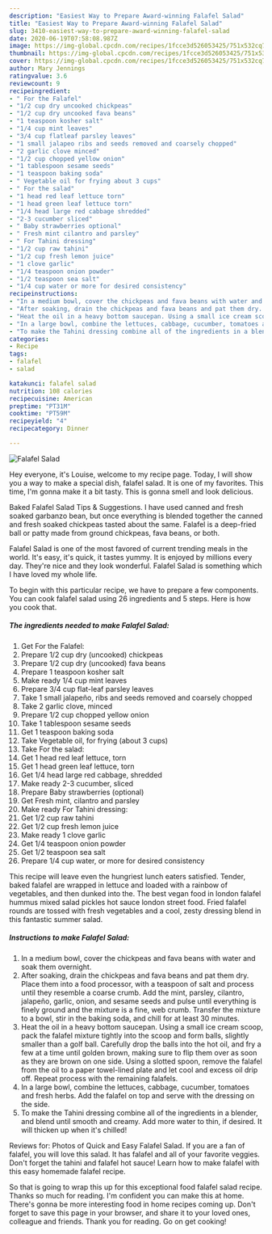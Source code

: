 ```yaml
---
description: "Easiest Way to Prepare Award-winning Falafel Salad"
title: "Easiest Way to Prepare Award-winning Falafel Salad"
slug: 3410-easiest-way-to-prepare-award-winning-falafel-salad
date: 2020-06-19T07:58:08.987Z
image: https://img-global.cpcdn.com/recipes/1fcce3d526053425/751x532cq70/falafel-salad-recipe-main-photo.jpg
thumbnail: https://img-global.cpcdn.com/recipes/1fcce3d526053425/751x532cq70/falafel-salad-recipe-main-photo.jpg
cover: https://img-global.cpcdn.com/recipes/1fcce3d526053425/751x532cq70/falafel-salad-recipe-main-photo.jpg
author: Mary Jennings
ratingvalue: 3.6
reviewcount: 9
recipeingredient:
- " For the Falafel"
- "1/2 cup dry uncooked chickpeas"
- "1/2 cup dry uncooked fava beans"
- "1 teaspoon kosher salt"
- "1/4 cup mint leaves"
- "3/4 cup flatleaf parsley leaves"
- "1 small jalapeo ribs and seeds removed and coarsely chopped"
- "2 garlic clove minced"
- "1/2 cup chopped yellow onion"
- "1 tablespoon sesame seeds"
- "1 teaspoon baking soda"
- " Vegetable oil for frying about 3 cups"
- " For the salad"
- "1 head red leaf lettuce torn"
- "1 head green leaf lettuce torn"
- "1/4 head large red cabbage shredded"
- "2-3 cucumber sliced"
- " Baby strawberries optional"
- " Fresh mint cilantro and parsley"
- " For Tahini dressing"
- "1/2 cup raw tahini"
- "1/2 cup fresh lemon juice"
- "1 clove garlic"
- "1/4 teaspoon onion powder"
- "1/2 teaspoon sea salt"
- "1/4 cup water or more for desired consistency"
recipeinstructions:
- "In a medium bowl, cover the chickpeas and fava beans with water and soak them overnight."
- "After soaking, drain the chickpeas and fava beans and pat them dry. Place them into a food processor, with a teaspoon of salt and process until they resemble a coarse crumb. Add the mint, parsley, cilantro, jalapeño, garlic, onion, and sesame seeds and pulse until everything is finely ground and the mixture is a fine, web crumb. Transfer the mixture to a bowl, stir in the baking soda, and chill for at least 30 minutes."
- "Heat the oil in a heavy bottom saucepan. Using a small ice cream scoop, pack the falafel mixture tightly into the scoop and form balls, slightly smaller than a golf ball. Carefully drop the balls into the hot oil, and fry a few at a time until golden brown, making sure to flip them over as soon as they are brown on one side. Using a slotted spoon, remove the falafel from the oil to a paper towel-lined plate and let cool and excess oil drip off. Repeat process with the remaining falafels."
- "In a large bowl, combine the lettuces, cabbage, cucumber, tomatoes and fresh herbs. Add the falafel on top and serve with the dressing on the side."
- "To make the Tahini dressing combine all of the ingredients in a blender, and blend until smooth and creamy. Add more water to thin, if desired. It will thicken up when it&#39;s chilled!"
categories:
- Recipe
tags:
- falafel
- salad

katakunci: falafel salad 
nutrition: 108 calories
recipecuisine: American
preptime: "PT31M"
cooktime: "PT59M"
recipeyield: "4"
recipecategory: Dinner

---
```



![Falafel Salad](https://img-global.cpcdn.com/recipes/1fcce3d526053425/751x532cq70/falafel-salad-recipe-main-photo.jpg)

Hey everyone, it's Louise, welcome to my recipe page. Today, I will show you a way to make a special dish, falafel salad. It is one of my favorites. This time, I'm gonna make it a bit tasty. This is gonna smell and look delicious.

Baked Falafel Salad Tips &amp; Suggestions. I have used canned and fresh soaked garbanzo bean, but once everything is blended together the canned and fresh soaked chickpeas tasted about the same. Falafel is a deep-fried ball or patty made from ground chickpeas, fava beans, or both.

Falafel Salad is one of the most favored of current trending meals in the world. It's easy, it's quick, it tastes yummy. It is enjoyed by millions every day. They're nice and they look wonderful. Falafel Salad is something which I have loved my whole life.


To begin with this particular recipe, we have to prepare a few components. You can cook falafel salad using 26 ingredients and 5 steps. Here is how you cook that.

<!--inarticleads1-->

##### The ingredients needed to make Falafel Salad:

1. Get  For the Falafel:
1. Prepare 1/2 cup dry (uncooked) chickpeas
1. Prepare 1/2 cup dry (uncooked) fava beans
1. Prepare 1 teaspoon kosher salt
1. Make ready 1/4 cup mint leaves
1. Prepare 3/4 cup flat-leaf parsley leaves
1. Take 1 small jalapeño, ribs and seeds removed and coarsely chopped
1. Take 2 garlic clove, minced
1. Prepare 1/2 cup chopped yellow onion
1. Take 1 tablespoon sesame seeds
1. Get 1 teaspoon baking soda
1. Take  Vegetable oil, for frying (about 3 cups)
1. Take  For the salad:
1. Get 1 head red leaf lettuce, torn
1. Get 1 head green leaf lettuce, torn
1. Get 1/4 head large red cabbage, shredded
1. Make ready 2-3 cucumber, sliced
1. Prepare  Baby strawberries (optional)
1. Get  Fresh mint, cilantro and parsley
1. Make ready  For Tahini dressing:
1. Get 1/2 cup raw tahini
1. Get 1/2 cup fresh lemon juice
1. Make ready 1 clove garlic
1. Get 1/4 teaspoon onion powder
1. Get 1/2 teaspoon sea salt
1. Prepare 1/4 cup water, or more for desired consistency


This recipe will leave even the hungriest lunch eaters satisfied. Tender, baked falafel are wrapped in lettuce and loaded with a rainbow of vegetables, and then dunked into the. The best vegan food in london falafel hummus mixed salad pickles hot sauce london street food. Fried falafel rounds are tossed with fresh vegetables and a cool, zesty dressing blend in this fantastic summer salad. 

<!--inarticleads2-->

##### Instructions to make Falafel Salad:

1. In a medium bowl, cover the chickpeas and fava beans with water and soak them overnight.
1. After soaking, drain the chickpeas and fava beans and pat them dry. Place them into a food processor, with a teaspoon of salt and process until they resemble a coarse crumb. Add the mint, parsley, cilantro, jalapeño, garlic, onion, and sesame seeds and pulse until everything is finely ground and the mixture is a fine, web crumb. Transfer the mixture to a bowl, stir in the baking soda, and chill for at least 30 minutes.
1. Heat the oil in a heavy bottom saucepan. Using a small ice cream scoop, pack the falafel mixture tightly into the scoop and form balls, slightly smaller than a golf ball. Carefully drop the balls into the hot oil, and fry a few at a time until golden brown, making sure to flip them over as soon as they are brown on one side. Using a slotted spoon, remove the falafel from the oil to a paper towel-lined plate and let cool and excess oil drip off. Repeat process with the remaining falafels.
1. In a large bowl, combine the lettuces, cabbage, cucumber, tomatoes and fresh herbs. Add the falafel on top and serve with the dressing on the side.
1. To make the Tahini dressing combine all of the ingredients in a blender, and blend until smooth and creamy. Add more water to thin, if desired. It will thicken up when it&#39;s chilled!


Reviews for: Photos of Quick and Easy Falafel Salad. If you are a fan of falafel, you will love this salad. It has falafel and all of your favorite veggies. Don&#39;t forget the tahini and falafel hot sauce! Learn how to make falafel with this easy homemade falafel recipe. 

So that is going to wrap this up for this exceptional food falafel salad recipe. Thanks so much for reading. I'm confident you can make this at home. There's gonna be more interesting food in home recipes coming up. Don't forget to save this page in your browser, and share it to your loved ones, colleague and friends. Thank you for reading. Go on get cooking!
